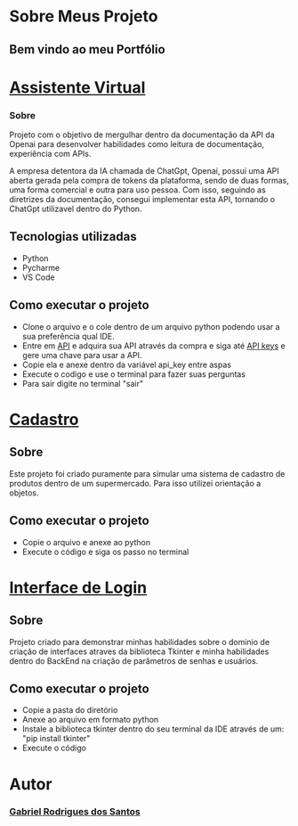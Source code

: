 # Sobre Meus Projeto
## Bem vindo ao meu Portfólio 
# [Assistente Virtual](https://github.com/gabriellsantos485/Meus-Projetos/blob/main/Assistente.py)
### Sobre
Projeto com o objetivo de mergulhar dentro da documentação da API da Openai para desenvolver habilidades como leitura de documentação, experiência com APIs. 

A empresa detentora da IA chamada de ChatGpt, Openai, possui uma API aberta gerada pela compra de tokens da plataforma, sendo de duas formas, uma forma comercial e outra para uso pessoa. Com isso, seguindo as diretrizes da documentação, consegui implementar esta API, tornando o ChatGpt utilizavel dentro do Python. 

## Tecnologias utilizadas 
- Python
- Pycharme
- VS Code

## Como executar o projeto
  - Clone o arquivo e o cole dentro de um arquivo python podendo usar a sua preferência qual IDE.
  - Entre em [API](https://platform.openai.com/account/billing/overview) e adquira sua API através da compra e siga até [API keys](https://platform.openai.com/api-keys) e gere uma chave para usar a API.
  - Copie ela e anexe dentro da variável api_key entre aspas
  - Execute o codigo e use o terminal para fazer suas perguntas
  - Para sair digite no terminal "sair"


# [Cadastro](https://github.com/gabriellsantos485/Meus-Projetos/blob/main/Cadastro.py) 
## Sobre 
Este projeto foi criado puramente para simular uma sistema de cadastro de produtos dentro de um supermercado. Para isso utilizei orientação a objetos.

## Como executar o projeto 
 - Copie o arquivo e anexe ao python
 - Execute o código e siga os passo no terminal


# [Interface de Login](https://github.com/gabriellsantos485/Meus-Projetos/tree/main/login)
## Sobre 
Projeto criado para demonstrar minhas habilidades sobre o dominio de criação de interfaces atraves da biblioteca Tkinter e minha habilidades dentro do BackEnd na criação de parâmetros de senhas e usuários.

## Como executar o projeto
 - Copie a pasta do diretório
 - Anexe ao arquivo em formato python
 - Instale a biblioteca tkinter dentro do seu terminal da IDE através de um: "pip install tkinter"
 - Execute o código


# Autor 
### [Gabriel Rodrigues dos Santos](www.linkedin.com/in/gabriel-rodrigues-sts)

  
